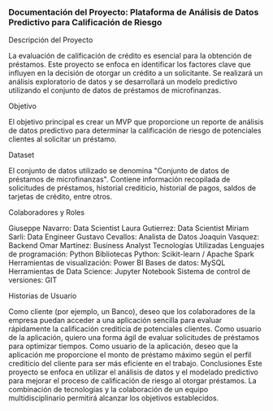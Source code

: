 ### Documentación del Proyecto: Plataforma de Análisis de Datos Predictivo para Calificación de Riesgo

Descripción del Proyecto

La evaluación de calificación de crédito es esencial para la obtención de préstamos. Este proyecto se enfoca en identificar los factores clave que influyen en la decisión de otorgar un crédito a un solicitante. Se realizará un análisis exploratorio de datos y se desarrollará un modelo predictivo utilizando el conjunto de datos de préstamos de microfinanzas.

Objetivo

El objetivo principal es crear un MVP que proporcione un reporte de análisis de datos predictivo para determinar la calificación de riesgo de potenciales clientes al solicitar un préstamo.

Dataset

El conjunto de datos utilizado se denomina "Conjunto de datos de préstamos de microfinanzas". Contiene información recopilada de solicitudes de préstamos, historial crediticio, historial de pagos, saldos de tarjetas de crédito, entre otros.

Colaboradores y Roles

Giuseppe Navarro: Data Scientist
Laura Gutierrez: Data Scientist
Miriam Sarli: Data Engineer
Gustavo Cevallos: Analista de Datos
Joaquin Vasquez: Backend
Omar Martínez: Business Analyst
Tecnologías Utilizadas
Lenguajes de programación: Python
Bibliotecas Python: Scikit-learn / Apache Spark
Herramientas de visualización: Power BI
Bases de datos: MySQL
Herramientas de Data Science: Jupyter Notebook
Sistema de control de versiones: GIT

Historias de Usuario

Como cliente (por ejemplo, un Banco), deseo que los colaboradores de la empresa puedan acceder a una aplicación sencilla para evaluar rápidamente la calificación crediticia de potenciales clientes.
Como usuario de la aplicación, quiero una forma ágil de evaluar solicitudes de préstamos para optimizar tiempos.
Como usuario de la aplicación, deseo que la aplicación me proporcione el monto de préstamo máximo según el perfil crediticio del cliente para ser más eficiente en el trabajo.
Conclusiones
Este proyecto se enfoca en utilizar el análisis de datos y el modelado predictivo para mejorar el proceso de calificación de riesgo al otorgar préstamos. La combinación de tecnologías y la colaboración de un equipo multidisciplinario permitirá alcanzar los objetivos establecidos.